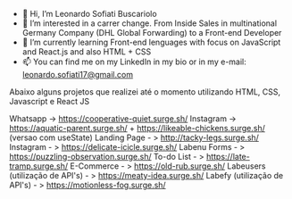 - 👋 Hi, I’m Leonardo Sofiati Buscariolo
- 👀 I’m interested in a carrer change. From Inside Sales in multinational Germany Company (DHL Global Forwarding) to a Front-end Developer
- 🌱 I’m currently learning Front-end lenguages with focus on JavaScript and React.js and also HTML + CSS
- 📫 You can find me on my LinkedIn in my bio or in my e-mail: leonardo.sofiati17@gmail.com

Abaixo alguns projetos que realizei até o momento utilizando HTML, CSS, Javascript e React JS

Whatsapp -> https://cooperative-quiet.surge.sh/
Instagram -> https://aquatic-parent.surge.sh/ + https://likeable-chickens.surge.sh/ (versao com useState)
Landing Page - > http://tacky-legs.surge.sh/
Instagram - > https://delicate-icicle.surge.sh/
Labenu Forms - > https://puzzling-observation.surge.sh/
To-do List - > https://late-tramp.surge.sh/
E-Commerce - > https://old-rub.surge.sh/
Labeusers (utilização de API's) - > https://meaty-idea.surge.sh/
Labefy (utilização de API's) - > https://motionless-fog.surge.sh/

<!---
LeonardoSofiati/LeonardoSofiati is a ✨ special ✨ repository because its `README.md` (this file) appears on your GitHub profile.
You can click the Preview link to take a look at your changes.
--->

